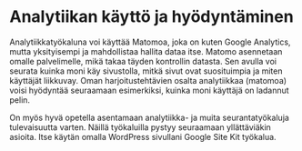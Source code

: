 
<!DOCTYPE html>
<html>
<head>
    <title>GitHub Pages Sivuni</title>
    <link rel="stylesheet" type="text/css" href="styles.css">
</head>
<body>
    <h1>Analytiikan käyttö ja hyödyntäminen</h1>
    <p class="container">Analytiikkatyökaluna voi käyttää Matomoa, joka on kuten Google Analytics, mutta yksityisempi
ja mahdollistaa hallita dataa itse. Matomo asennetaan omalle palvelimelle, mikä takaa täyden kontrollin datasta.
Sen avulla voi seurata kuinka moni käy sivustolla, mitkä sivut ovat suosituimpia ja miten käyttäjät liikkuvay. 
Oman harjoitustehtävien osalta analytiikkaa (matomoa) voisi hyödyntää seuraamaan esimerkiksi, kuinka moni käyttäjä on ladannut pelin.

On myös hyvä opetella asentamaan analytiikka- ja muita seurantatyökaluja tulevaisuutta varten. Näillä työkaluilla pystyy seuraamaan yllättäviäkin asioita.
Itse käytän omalla WordPress sivullani Google Site Kit työkalua.</p>
</body>
</html>
